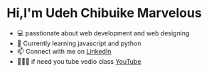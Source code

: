 # Hi,I'm Udeh Chibuike Marvelous

- 💻 passtionate about web development and web designing
- 🌱 Currently learning javascript and python
- 📫 Connect with me on [LinkedIn](https://www.linkedin.com/in/udeh-chibuike-977259375/)
- 👨🏿‍🏫 if need you tube vedio class [YouTube](https://www.youtube.com/@Marvel-o2z)
